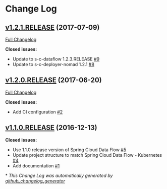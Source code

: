 # Change Log

## [v1.2.1.RELEASE](https://github.com/donovanmuller/spring-cloud-dataflow-server-nomad/tree/v1.2.1.RELEASE) (2017-07-09)
[Full Changelog](https://github.com/donovanmuller/spring-cloud-dataflow-server-nomad/compare/v1.2.0.RELEASE...v1.2.1.RELEASE)

**Closed issues:**

- Update to s-c-dataflow 1.2.3.RELEASE [\#9](https://github.com/donovanmuller/spring-cloud-dataflow-server-nomad/issues/9)
- Update to s-c-deployer-nomad 1.2.1 [\#8](https://github.com/donovanmuller/spring-cloud-dataflow-server-nomad/issues/8)

## [v1.2.0.RELEASE](https://github.com/donovanmuller/spring-cloud-dataflow-server-nomad/tree/v1.2.0.RELEASE) (2017-06-20)
[Full Changelog](https://github.com/donovanmuller/spring-cloud-dataflow-server-nomad/compare/v1.1.0.RELEASE...v1.2.0.RELEASE)

**Closed issues:**

- Add CI configuration [\#2](https://github.com/donovanmuller/spring-cloud-dataflow-server-nomad/issues/2)

## [v1.1.0.RELEASE](https://github.com/donovanmuller/spring-cloud-dataflow-server-nomad/tree/v1.1.0.RELEASE) (2016-12-13)
**Closed issues:**

- Use 1.1.0 release version of Spring Cloud Data Flow [\#5](https://github.com/donovanmuller/spring-cloud-dataflow-server-nomad/issues/5)
- Update project structure to match Spring Cloud Data Flow - Kubernetes [\#4](https://github.com/donovanmuller/spring-cloud-dataflow-server-nomad/issues/4)
- Add documentation [\#1](https://github.com/donovanmuller/spring-cloud-dataflow-server-nomad/issues/1)



\* *This Change Log was automatically generated by [github_changelog_generator](https://github.com/skywinder/Github-Changelog-Generator)*
